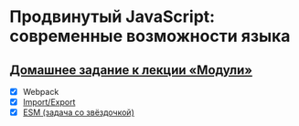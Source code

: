 # Продвинутый JavaScript: современные возможности языка
## [Домашнее задание к лекции «Модули»](https://github.com/TomSG03/ajs-homeworks/tree/master/modules)
- [x] Webpack
- [x] [Import/Export](https://github.com/TomSG03/ajs-homeworks_modules)
- [x] [ESM (задача со звёздочкой)](https://github.com/TomSG03/ajs-homeworks_modules_ESM)
